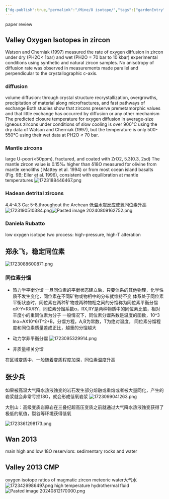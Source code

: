 ```yaml
---
{"dg-publish":true,"permalink":"/Mine/O isotope/","tags":["gardenEntry"]}
---
```


paper review
## Valley Oxygen Isotopes in zircon
Watson and Cherniak (1997) measured the rate of oxygen diffusion in zircon under dry (PH2O< 1bar) and wet (PH2O = 70 bar to 10 kbar) experimental conditions using synthetic and natural
zircon samples. No anisotropy of diffusion rate was observed in measurements made parallel and
perpendicular to the crystallographic c-axis.
### diffusion
volume diffusion: through crystal structure
recrystallization, overgrowths, precipitation of material along microfractures, and fast pathways of exchange
Both studies show that zircons preserve premetamorphic values and that little exchange
has occurred by diffusion or any other mechanism
The predicted closure temperature for oxygen diffusion in average-size igneous
zircons under conditions of slow cooling is over 900°C using the dry data of Watson and
Cherniak (1997), but the temperature is only 500-550°C using their wet data at PH2O ≥ 70 bar.
### Mantle zircons
large U-poor(<50ppm), fractured, and coated with ZrO2, 5.3(0.3, 2sd)
The mantle zircon value is 0.15‰ higher than δ18O measured for olivine from mantle xenoliths ( Mattey et al. 1994) or from most ocean island basalts (Fig. 9B; Eiler et al. 1996), consistent with
equilibration at mantle temperatures
![1723188446467.png](/img/user/Attachment/1723188446467.png)
### Hadean detrital zircons
4.4-4.3 Ga: 5-8,throughout the Archean
低温水岩反应使氧同位素升高
![1723190510384.png](/img/user/Attachment/1723190510384.png)![Pasted image 20240809162752.png](/img/user/Attachment/Pasted%20image%2020240809162752.png)
### Daniela Rubatto
low oxygen isotope two process: high-pressure, high-T alteration

## 郑永飞，稳定同位素
![1723088600871.png](/img/user/Attachment/1723088600871.png)
### 同位素分馏
- 热力学平衡分馏
一旦同位素的平衡状态建立后，只要体系的其他物理，化学性质不发生变化，同位素在不同矿物或物相中的分布就维持不变
体系处于同位素平衡状态时，同位素在两种矿物或两种物相之间的分馏称为同位素平衡分馏
αX-Y=RX/RY，同位素分馏系数α，RX,RY是两种物质中的同位素比值，相对丰度小的重同位素为分子
一般情况下，同位素分馏系数是温度的函数，10^3 lnα=AX10^6/T^2+B，分馏方程，A,B为常数，T为绝对温度。
同位素分馏程度和同位素质量差成正比，越重的分馏越大

- 动力学非平衡分馏
![1723095329914.png](/img/user/Attachment/1723095329914.png)

- 非质量相关分馏

在区域变质中，一般随着变质程度加深，同位素温度升高

## 张少兵
如果被高温大气降水热液蚀变的岩石发生部分熔融或重熔或者被大量同化，产生的岩浆就会非常亏损18O，就会形成低氧岩浆
![1723099041263.png](/img/user/Attachment/1723099041263.png)

大别山：高级变质岩原岩在三叠纪超高压变质之前就通过大气降水热液蚀变获得了极低的氧值，裂谷等环境获得低氧


![1723361298173.png](/img/user/Attachment/1723361298173.png)
## Wan 2013
main high and low 18O reserviors: sedimentary rocks and water
## Valley 2013 CMP
oxygen isotope ratios of magmatic zircon
meteoric water大气水
![1723429986497.png](/img/user/Attachment/1723429986497.png)
high temperature hydrothermal fluid
![Pasted image 20240812170000.png](/img/user/Attachment/Pasted%20image%2020240812170000.png)
